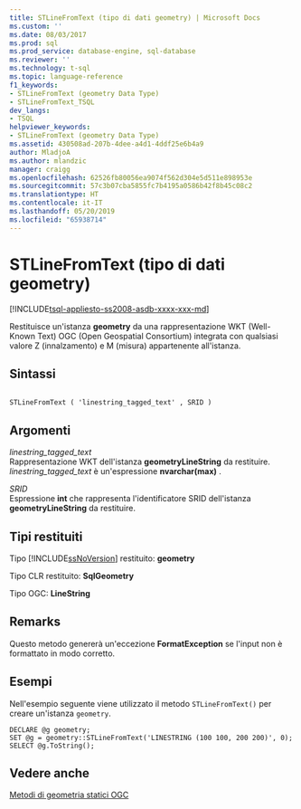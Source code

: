 ```yaml
---
title: STLineFromText (tipo di dati geometry) | Microsoft Docs
ms.custom: ''
ms.date: 08/03/2017
ms.prod: sql
ms.prod_service: database-engine, sql-database
ms.reviewer: ''
ms.technology: t-sql
ms.topic: language-reference
f1_keywords:
- STLineFromText (geometry Data Type)
- STLineFromText_TSQL
dev_langs:
- TSQL
helpviewer_keywords:
- STLineFromText (geometry Data Type)
ms.assetid: 430508ad-207b-4dee-a4d1-4ddf25e6b4a9
author: MladjoA
ms.author: mlandzic
manager: craigg
ms.openlocfilehash: 62526fb80056ea9074f562d304e5d511e898953e
ms.sourcegitcommit: 57c3b07cba5855fc7b4195a0586b42f8b45c08c2
ms.translationtype: HT
ms.contentlocale: it-IT
ms.lasthandoff: 05/20/2019
ms.locfileid: "65938714"
---
```

# <a name="stlinefromtext-geometry-data-type"></a>STLineFromText (tipo di dati geometry)
[!INCLUDE[tsql-appliesto-ss2008-asdb-xxxx-xxx-md](../../includes/tsql-appliesto-ss2008-asdb-xxxx-xxx-md.md)]

Restituisce un'istanza **geometry** da una rappresentazione WKT (Well-Known Text) OGC (Open Geospatial Consortium) integrata con qualsiasi valore Z (innalzamento) e M (misura) appartenente all'istanza.
  
## <a name="syntax"></a>Sintassi  
  
```  
  
STLineFromText ( 'linestring_tagged_text' , SRID )  
```  
  
## <a name="arguments"></a>Argomenti  
 *linestring_tagged_text*  
 Rappresentazione WKT dell'istanza **geometryLineString** da restituire. *linestring_tagged_text* è un'espressione **nvarchar(max)** .  
  
 *SRID*  
 Espressione **int** che rappresenta l'identificatore SRID dell'istanza **geometryLineString** da restituire.  
  
## <a name="return-types"></a>Tipi restituiti  
 Tipo [!INCLUDE[ssNoVersion](../../includes/ssnoversion-md.md)] restituito: **geometry**  
  
 Tipo CLR restituito: **SqlGeometry**  
  
 Tipo OGC: **LineString**  
  
## <a name="remarks"></a>Remarks  
 Questo metodo genererà un'eccezione **FormatException** se l'input non è formattato in modo corretto.  
  
## <a name="examples"></a>Esempi  
 Nell'esempio seguente viene utilizzato il metodo `STLineFromText()` per creare un'istanza `geometry`.  
  
```  
DECLARE @g geometry;  
SET @g = geometry::STLineFromText('LINESTRING (100 100, 200 200)', 0);  
SELECT @g.ToString();  
```  
  
## <a name="see-also"></a>Vedere anche  
 [Metodi di geometria statici OGC](../../t-sql/spatial-geometry/ogc-static-geometry-methods.md)  
  
  

